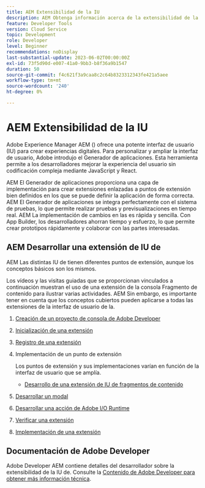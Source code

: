 ```yaml
---
title: AEM Extensibilidad de la IU
description: AEM Obtenga información acerca de la extensibilidad de la IU de con App Builder para crear extensiones.
feature: Developer Tools
version: Cloud Service
topic: Development
role: Developer
level: Beginner
recommendations: noDisplay
last-substantial-update: 2023-06-02T00:00:00Z
exl-id: 73f5d90d-e007-41a0-9bb3-b8f36a9b1547
duration: 50
source-git-commit: f4c621f3a9caa8c2c64b8323312343fe421a5aee
workflow-type: tm+mt
source-wordcount: '240'
ht-degree: 0%

---
```


# AEM Extensibilidad de la IU

Adobe Experience Manager AEM () ofrece una potente interfaz de usuario (IU) para crear experiencias digitales. Para personalizar y ampliar la interfaz de usuario, Adobe introdujo el Generador de aplicaciones. Esta herramienta permite a los desarrolladores mejorar la experiencia del usuario sin codificación compleja mediante JavaScript y React.

AEM El Generador de aplicaciones proporciona una capa de implementación para crear extensiones enlazadas a puntos de extensión bien definidos en los que se puede definir la aplicación de forma correcta. AEM El Generador de aplicaciones se integra perfectamente con el sistema de pruebas, lo que permite realizar pruebas y previsualizaciones en tiempo real. AEM La implementación de cambios en las es rápida y sencilla. Con App Builder, los desarrolladores ahorran tiempo y esfuerzo, lo que permite crear prototipos rápidamente y colaborar con las partes interesadas.

## AEM Desarrollar una extensión de IU de

AEM Las distintas IU de tienen diferentes puntos de extensión, aunque los conceptos básicos son los mismos.

Los vídeos y las visitas guiadas que se proporcionan vinculados a continuación muestran el uso de una extensión de la consola Fragmento de contenido para ilustrar varias actividades. AEM Sin embargo, es importante tener en cuenta que los conceptos cubiertos pueden aplicarse a todas las extensiones de la interfaz de usuario de la.

1. [Creación de un proyecto de consola de Adobe Developer](./adobe-developer-console-project.md)
1. [Inicialización de una extensión](./app-initialization.md)
1. [Registro de una extensión](./extension-registration.md)
1. Implementación de un punto de extensión

   Los puntos de extensión y sus implementaciones varían en función de la interfaz de usuario que se amplía.

   + [Desarrollo de una extensión de IU de fragmentos de contenido](./content-fragments/overview.md)

1. [Desarrollar un modal](./modal.md)
1. [Desarrollar una acción de Adobe I/O Runtime](./runtime-action.md)
1. [Verificar una extensión](./verify.md)
1. [Implementación de una extensión](./deploy.md)

## Documentación de Adobe Developer

Adobe Developer AEM contiene detalles del desarrollador sobre la extensibilidad de la IU de. Consulte la [Contenido de Adobe Developer para obtener más información técnica](https://developer.adobe.com/uix/docs/).
